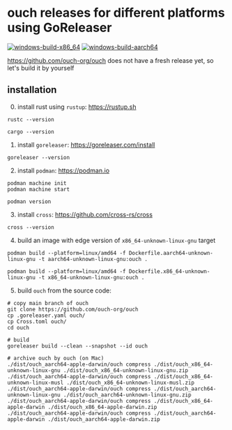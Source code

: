 # ouch releases for different platforms using GoReleaser

[![windows-build-x86_64](https://github.com/crs-org/ouch-releases/actions/workflows/windows-build-x86_64.yml/badge.svg)](https://github.com/crs-org/ouch-releases/actions/workflows/windows-build-x86_64.yml)
[![windows-build-aarch64](https://github.com/crs-org/ouch-releases/actions/workflows/windows-build-aarch64.yml/badge.svg)](https://github.com/crs-org/ouch-releases/actions/workflows/windows-build-aarch64.yml)

https://github.com/ouch-org/ouch does not have a fresh release yet, so let's build it by yourself

## installation

0. install rust using `rustup`: https://rustup.sh

```shell
rustc --version

cargo --version
```

1. install `goreleaser`: https://goreleaser.com/install

```shell
goreleaser --version
```

2. install `podman`: https://podman.io

```shell
podman machine init
podman machine start

podman version
```

3. install `cross`: https://github.com/cross-rs/cross

```shell
cross --version
```

4. build an image with edge version of `x86_64-unknown-linux-gnu` target

```shell
podman build --platform=linux/amd64 -f Dockerfile.aarch64-unknown-linux-gnu -t aarch64-unknown-linux-gnu:ouch .

podman build --platform=linux/amd64 -f Dockerfile.x86_64-unknown-linux-gnu -t x86_64-unknown-linux-gnu:ouch .
```

5. build `ouch` from the source code:

```shell
# copy main branch of ouch
git clone https://github.com/ouch-org/ouch
cp .goreleaser.yaml ouch/
cp Cross.toml ouch/
cd ouch

# build
goreleaser build --clean --snapshot --id ouch

# archive ouch by ouch (on Mac)
./dist/ouch_aarch64-apple-darwin/ouch compress ./dist/ouch_x86_64-unknown-linux-gnu ./dist/ouch_x86_64-unknown-linux-gnu.zip
./dist/ouch_aarch64-apple-darwin/ouch compress ./dist/ouch_x86_64-unknown-linux-musl ./dist/ouch_x86_64-unknown-linux-musl.zip
./dist/ouch_aarch64-apple-darwin/ouch compress ./dist/ouch_aarch64-unknown-linux-gnu ./dist/ouch_aarch64-unknown-linux-gnu.zip
./dist/ouch_aarch64-apple-darwin/ouch compress ./dist/ouch_x86_64-apple-darwin ./dist/ouch_x86_64-apple-darwin.zip
./dist/ouch_aarch64-apple-darwin/ouch compress ./dist/ouch_aarch64-apple-darwin ./dist/ouch_aarch64-apple-darwin.zip
```
